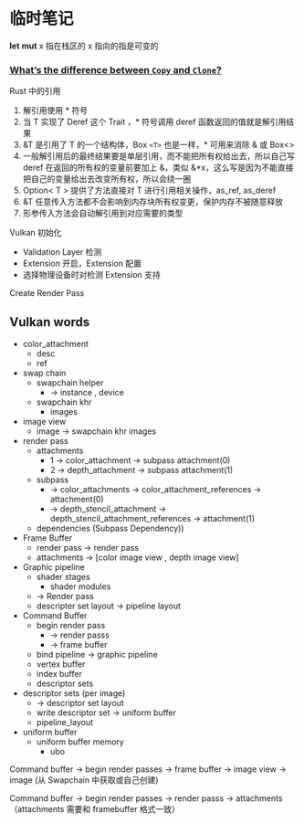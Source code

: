 # 临时笔记

**let** **mut** x 指在栈区的 x 指向的指是可变的

### [What’s the difference between `Copy` and `Clone`?](https://doc.rust-lang.org/core/marker/trait.Copy.html#whats-the-difference-between-copy-and-clone)

Rust 中的引用

1. 解引用使用 * 符号
2. 当 T 实现了 Deref 这个 Trait ，* 符号调用 deref 函数返回的值就是解引用结果
3. &T 是引用了 T 的一个结构体，Box `<T>`  也是一样，* 可用来消除 & 或 Box<>
4. 一般解引用后的最终结果要是单层引用，而不能把所有权给出去，所以自己写 deref 在返回的所有权的变量前要加上 &，类似 &*x，这么写是因为不能直接把自己的变量给出去改变所有权，所以会绕一圈
5. Option< T > 提供了方法直接对 T 进行引用相关操作，as_ref, as_deref
6. &T 任意传入方法都不会影响到内存块所有权变更，保护内存不被随意释放
7. 形参传入方法会自动解引用到对应需要的类型

Vulkan 初始化

* Validation Layer 检测
* Extension 开启，Extension 配置
* 选择物理设备时对检测 Extension 支持

Create Render Pass

## Vulkan words

* color_attachment
  * desc
  * ref
* swap chain
  * swapchain helper
    * -> instance , device
  * swapchain khr
    * images
* image view
  * image -> swapchain khr images
* render pass
  * attachments
    * 1 -> color_attachment -> subpass attachment(0)
    * 2 -> depth_attachment -> subpass attachment(1)
  * subpass
    * -> color_attachments -> color_attachment_references -> attachment(0)
    * -> depth_stencil_attachment -> depth_stencil_attachment_references -> attachment(1)
  * dependencies (Subpass Dependency))
* Frame Buffer
  * render pass -> render pass
  * attachments -> [color image view , depth image view]
* Graphic pipeline
  * shader stages
    * shader modules
  * -> Render pass
  * descripter set layout -> pipeline layout
* Command Buffer
  * begin render pass
    * -> render passs
    * -> frame buffer
  * bind pipeline -> graphic pipeline
  * vertex buffer
  * index buffer
  * descriptor sets
* descriptor sets (per image)
  * -> descriptor set layout
  * write descriptor set -> uniform buffer
  * pipeline_layout
* uniform buffer
  * uniform buffer memory
    * ubo

Command buffer -> begin render passes -> frame buffer -> image view -> image (从 Swapchain 中获取或自己创建)

Command buffer -> begin render passes -> render passs -> attachments （attachments 需要和 framebuffer 格式一致）
